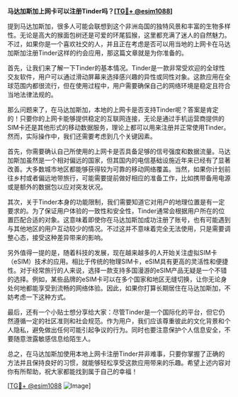 **马达加斯加上网卡可以注册Tinder吗？[[TG💪+ @esim1088](https://t.me/s/esim1088)]**

提到马达加斯加，很多人可能会联想到这个非洲岛国的独特风景和丰富的生物多样性。无论是高大的猴面包树还是可爱的环尾狐猴，这里都充满了迷人的自然魅力。不过，如果你是一个喜欢社交的人，并且正在考虑是否可以用当地的上网卡在马达加斯加注册Tinder这样的约会应用，那这篇文章就是为你准备的。

首先，让我们来了解一下Tinder的基本情况。Tinder是一款非常受欢迎的全球性交友软件，用户可以通过滑动屏幕来选择感兴趣的异性或同性对象。这款应用在全球范围内都很流行，但在使用过程中，用户需要确保自己的网络环境是稳定且符合当地法律法规的。

那么问题来了，在马达加斯加，本地的上网卡是否支持Tinder呢？答案是肯定的！只要你的上网卡能够提供稳定的互联网连接，无论是通过手机运营商提供的SIM卡还是其他形式的移动数据服务，理论上都可以用来注册并正常使用Tinder。然而，实际操作中，我们还需要考虑到几个关键因素。

首先，你需要确认自己所使用的上网卡是否具备足够的信号强度和数据流量。马达加斯加虽然是一个相对偏远的国家，但其国内的电信基础设施近年来已经有了显著改善。大多数城市地区都能够获得较为可靠的移动网络覆盖。当然，如果你计划前往乡村或者偏远地带旅行，可能需要提前做好相应的准备工作，比如携带备用电源或是额外的数据包以应对突发状况。

其次，关于Tinder本身的功能限制，我们需要知道它对用户的地理位置是有一定要求的。为了保证用户体验的一致性和安全性，Tinder通常会根据用户所在的位置匹配合适的对象。这意味着即使你在马达加斯加成功注册了账号，也有可能遇到与其他地区的用户互动较少的情况。不过这并不意味着完全无法使用，只是需要调整心态，接受这种差异带来的影响。

另外值得一提的是，随着科技的发展，现在越来越多的人开始关注虚拟SIM卡（eSIM）技术的应用。相比于传统的物理SIM卡，eSIM具有更高的灵活性和便捷性。对于经常旅行的人来说，选择一款支持多国漫游的eSIM产品无疑是一个不错的选择。例如，某些品牌的eSIM卡可以在多个国家和地区无缝切换，让你无论身处何地都能享受到流畅的网络体验。因此，如果你打算长期居住在马达加斯加，不妨考虑一下这种方式。

最后，还有一个小贴士想分享给大家：尽管Tinder是一个国际化的平台，但它仍然遵循一定的社区准则和社会规范。作为用户，我们应该尊重彼此的文化背景和个人隐私，避免做出任何可能引起争议的行为。同时也要注意保护个人信息安全，不要随意泄露敏感信息给陌生人。

总之，在马达加斯加使用本地上网卡注册Tinder并非难事，只要你掌握了正确的方法并且保持良好的习惯，就能够轻松享受这款应用带来的乐趣。希望上述内容对你有所帮助，祝大家都能找到属于自己的幸福！

[[TG💪+ @esim1088](https://t.me/s/esim1088) ![Image](https://i.postimg.cc/4NQfJmqS/Snipaste-2025-05-13-00-14-12.png)]